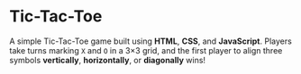 # Tic-Tac-Toe

A simple Tic-Tac-Toe game built using **HTML**, **CSS**, and **JavaScript**. Players take turns marking `X` and `O` in a 3×3 grid, and the first player to align three symbols **vertically**, **horizontally**, or **diagonally** wins!